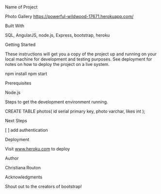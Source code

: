 Name of Project

Photo Gallery https://powerful-wildwood-17671.herokuapp.com/

Built With

SQL, AngularJS, node.js, Express, bootstrap, heroku

Getting Started

These instructions will get you a copy of the project up and running on your local machine for development and testing purposes. See deployment for notes on how to deploy the project on a live system.

npm install 
npm start

Prerequisites

Node.js

Steps to get the development environment running.

CREATE TABLE photos(
	id serial primary key,
	photo varchar,
	likes int
); 

Next Steps

 [ ] add authentication
 
Deployment

Visit www.heroku.com to deploy

Author

Christiana Routon

Acknowledgments

Shout out to the creators of bootstrap!
